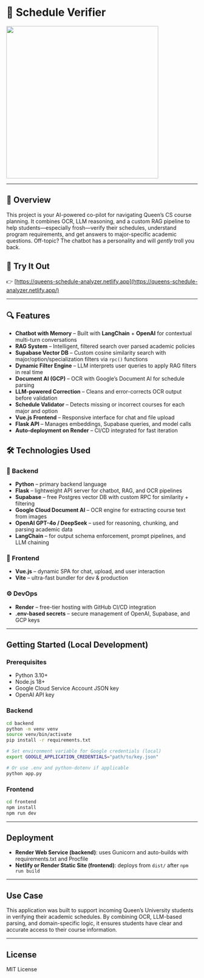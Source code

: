 # 🧠 Schedule Verifier
<img src="https://media1.giphy.com/media/ieJdVmYjqq6SA09qgb/giphy_s.gif" width="400">  


---

## 🧠 Overview

This project is your AI-powered co-pilot for navigating Queen’s CS course planning. It combines OCR, LLM reasoning, and a custom RAG pipeline to help students—especially frosh—verify their schedules, understand program requirements, and get answers to major-specific academic questions. Off-topic? The chatbot has a personality and will *gently* troll you back.

## 🚀 Try It Out

👉 [https://queens-schedule-analyzer.netlify.app](https://queens-schedule-analyzer.netlify.app/)

---

## 🔍 Features

- **Chatbot with Memory** – Built with **LangChain** + **OpenAI** for contextual multi-turn conversations
- **RAG System** – Intelligent, filtered search over parsed academic policies
- **Supabase Vector DB** – Custom cosine similarity search with major/option/specialization filters via `rpc()` functions
- **Dynamic Filter Engine** – LLM interprets user queries to apply RAG filters in real time
- **Document AI (GCP)** – OCR with Google’s Document AI for schedule parsing
- **LLM-powered Correction** – Cleans and error-corrects OCR output before validation
- **Schedule Validator** – Detects missing or incorrect courses for each major and option
- **Vue.js Frontend** – Responsive interface for chat and file upload
- **Flask API** – Manages embeddings, Supabase queries, and model calls
- **Auto-deployment on Render** – CI/CD integrated for fast iteration

## 🛠️ Technologies Used

### 🧩 Backend
- **Python** – primary backend language
- **Flask** – lightweight API server for chatbot, RAG, and OCR pipelines
- **Supabase** – free Postgres vector DB with custom RPC for similarity + filtering
- **Google Cloud Document AI** – OCR engine for extracting course text from images
- **OpenAI GPT-4o / DeepSeek** – used for reasoning, chunking, and parsing academic data
- **LangChain** – for output schema enforcement, prompt pipelines, and LLM chaining

### 🎨 Frontend
- **Vue.js** – dynamic SPA for chat, upload, and user interaction
- **Vite** – ultra-fast bundler for dev & production

### ⚙️ DevOps
- **Render** – free-tier hosting with GitHub CI/CD integration
- **.env-based secrets** – secure management of OpenAI, Supabase, and GCP keys

---

## Getting Started (Local Development)

### Prerequisites

- Python 3.10+
- Node.js 18+
- Google Cloud Service Account JSON key
- OpenAI API key

### Backend

```bash
cd backend
python -m venv venv
source venv/bin/activate
pip install -r requirements.txt

# Set environment variable for Google credentials (local)
export GOOGLE_APPLICATION_CREDENTIALS="path/to/key.json"

# Or use .env and python-dotenv if applicable
python app.py
```


### Frontend

```bash
cd frontend
npm install
npm run dev
```

---

## Deployment

- **Render Web Service (backend)**: uses Gunicorn and auto-builds with requirements.txt and Procfile
- **Netlify or Render Static Site (frontend)**: deploys from `dist/` after `npm run build`

---

## Use Case

This application was built to support incoming Queen’s University students in verifying their academic schedules. By combining OCR, LLM-based parsing, and domain-specific logic, it ensures students have clear and accurate access to their course information.

---

## License

MIT License
